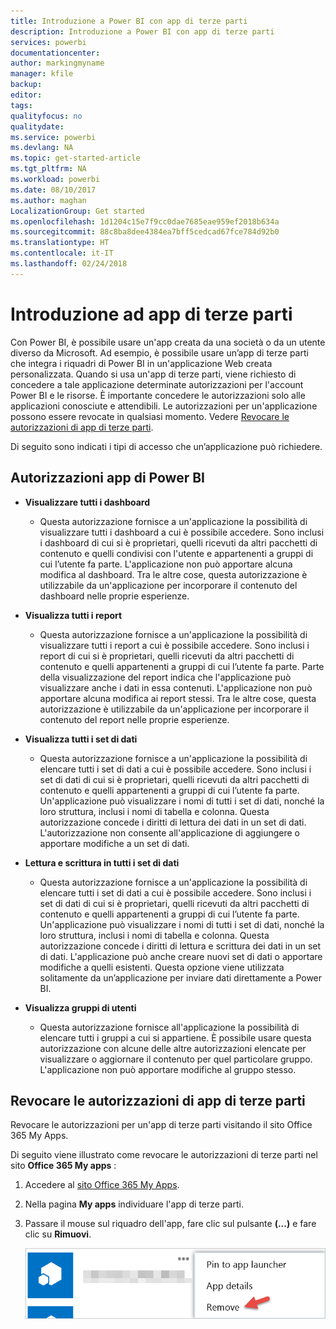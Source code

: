 ```yaml
---
title: Introduzione a Power BI con app di terze parti
description: Introduzione a Power BI con app di terze parti
services: powerbi
documentationcenter: 
author: markingmyname
manager: kfile
backup: 
editor: 
tags: 
qualityfocus: no
qualitydate: 
ms.service: powerbi
ms.devlang: NA
ms.topic: get-started-article
ms.tgt_pltfrm: NA
ms.workload: powerbi
ms.date: 08/10/2017
ms.author: maghan
LocalizationGroup: Get started
ms.openlocfilehash: 1d1204c15e7f9cc0dae7685eae959ef2018b634a
ms.sourcegitcommit: 88c8ba8dee4384ea7bff5cedcad67fce784d92b0
ms.translationtype: HT
ms.contentlocale: it-IT
ms.lasthandoff: 02/24/2018
---
```

# <a name="get-started-with-third-party-apps"></a>Introduzione ad app di terze parti
Con Power BI, è possibile usare un'app creata da una società o da un utente diverso da Microsoft. Ad esempio, è possibile usare un’app di terze parti che integra i riquadri di Power BI in un'applicazione Web creata personalizzata. Quando si usa un'app di terze parti, viene richiesto di concedere a tale applicazione determinate autorizzazioni per l'account Power BI e le risorse. È importante concedere le autorizzazioni solo alle applicazioni conosciute e attendibili. Le autorizzazioni per un'applicazione possono essere revocate in qualsiasi momento. Vedere [Revocare le autorizzazioni di app di terze parti](#revoke).

Di seguito sono indicati i tipi di accesso che un’applicazione può richiedere.

## <a name="power-bi-app-permissions"></a>Autorizzazioni app di Power BI
* **Visualizzare tutti i dashboard**
  
  * Questa autorizzazione fornisce a un'applicazione la possibilità di visualizzare tutti i dashboard a cui è possibile accedere. Sono inclusi i dashboard di cui si è proprietari, quelli ricevuti da altri pacchetti di contenuto e quelli condivisi con l'utente e appartenenti a gruppi di cui l’utente fa parte. L'applicazione non può apportare alcuna modifica al dashboard. Tra le altre cose, questa autorizzazione è utilizzabile da un'applicazione per incorporare il contenuto del dashboard nelle proprie esperienze.
* **Visualizza tutti i report**
  
  * Questa autorizzazione fornisce a un'applicazione la possibilità di visualizzare tutti i report a cui è possibile accedere. Sono inclusi i report di cui si è proprietari, quelli ricevuti da altri pacchetti di contenuto e quelli appartenenti a gruppi di cui l’utente fa parte. Parte della visualizzazione del report indica che l'applicazione può visualizzare anche i dati in essa contenuti. L'applicazione non può apportare alcuna modifica ai report stessi. Tra le altre cose, questa autorizzazione è utilizzabile da un'applicazione per incorporare il contenuto del report nelle proprie esperienze.
* **Visualizza tutti i set di dati**
  
  * Questa autorizzazione fornisce a un'applicazione la possibilità di elencare tutti i set di dati a cui è possibile accedere. Sono inclusi i set di dati di cui si è proprietari, quelli ricevuti da altri pacchetti di contenuto e quelli appartenenti a gruppi di cui l’utente fa parte. Un'applicazione può visualizzare i nomi di tutti i set di dati, nonché la loro struttura, inclusi i nomi di tabella e colonna. Questa autorizzazione concede i diritti di lettura dei dati in un set di dati. L'autorizzazione non consente all'applicazione di aggiungere o apportare modifiche a un set di dati.
* **Lettura e scrittura in tutti i set di dati**
  
  * Questa autorizzazione fornisce a un'applicazione la possibilità di elencare tutti i set di dati a cui è possibile accedere. Sono inclusi i set di dati di cui si è proprietari, quelli ricevuti da altri pacchetti di contenuto e quelli appartenenti a gruppi di cui l’utente fa parte. Un'applicazione può visualizzare i nomi di tutti i set di dati, nonché la loro struttura, inclusi i nomi di tabella e colonna. Questa autorizzazione concede i diritti di lettura e scrittura dei dati in un set di dati. L'applicazione può anche creare nuovi set di dati o apportare modifiche a quelli esistenti. Questa opzione viene utilizzata solitamente da un’applicazione per inviare dati direttamente a Power BI.
* **Visualizza gruppi di utenti**
  
  * Questa autorizzazione fornisce all'applicazione la possibilità di elencare tutti i gruppi a cui si appartiene. È possibile usare questa autorizzazione con alcune delle altre autorizzazioni elencate per visualizzare o aggiornare il contenuto per quel particolare gruppo. L'applicazione non può apportare modifiche al gruppo stesso.

<a name="revoke"/>

## <a name="revoke-third-party-app-permissions"></a>Revocare le autorizzazioni di app di terze parti
Revocare le autorizzazioni per un'app di terze parti visitando il sito Office 365 My Apps.

Di seguito viene illustrato come revocare le autorizzazioni di terze parti nel sito **Office 365 My apps** :

1. Accedere al [sito Office 365 My Apps](https://portal.office.com/myapps).
2. Nella pagina **My apps** individuare l'app di terze parti.
3. Passare il mouse sul riquadro dell'app, fare clic sul pulsante **(...)** e fare clic su **Rimuovi**.
   
   ![](media/service-power-bi-get-started-third-party-apps/remove.png)

